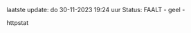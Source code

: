 laatste update: 
do 30-11-2023 19:24   uur 
Status: FAALT - geel - 
<div class="service Y">httpstat</div>